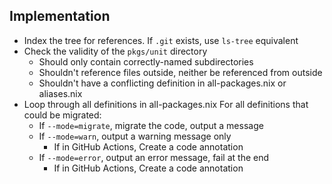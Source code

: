 
## Implementation

- Index the tree for references. If `.git` exists, use `ls-tree` equivalent
- Check the validity of the `pkgs/unit` directory
  - Should only contain correctly-named subdirectories
  - Shouldn't reference files outside, neither be referenced from outside
  - Shouldn't have a conflicting definition in all-packages.nix or aliases.nix
- Loop through all definitions in all-packages.nix
  For all definitions that could be migrated:
  - If `--mode=migrate`, migrate the code, output a message
  - If `--mode=warn`, output a warning message only
    - If in GitHub Actions, Create a code annotation
  - If `--mode=error`, output an error message, fail at the end
    - If in GitHub Actions, Create a code annotation
